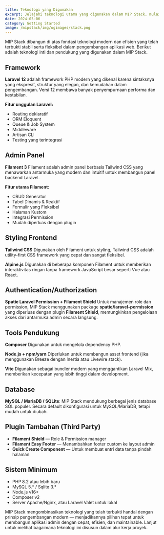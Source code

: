 ```yaml
---
title: Teknologi yang Digunakan
excerpt: Jelajahi teknologi utama yang digunakan dalam MIP Stack, mulai dari Laravel 12, Filament 3, hingga berbagai plugin dan tools pendukung.
date: 2024-05-06
category: Getting Started
image: /mipstack/img/ogimages/stack.png
---
```


MIP Stack dibangun di atas fondasi teknologi modern dan efisien yang telah terbukti stabil serta fleksibel dalam pengembangan aplikasi web. Berikut adalah teknologi inti dan pendukung yang digunakan dalam MIP Stack.

## Framework

**Laravel 12** adalah framework PHP modern yang dikenal karena sintaksnya yang ekspresif, struktur yang elegan, dan kemudahan dalam pengembangan. Versi 12 membawa banyak penyempurnaan performa dan kestabilan.

**Fitur unggulan Laravel:**
- Routing deklaratif
- ORM Eloquent
- Queue & Job System
- Middleware
- Artisan CLI
- Testing yang terintegrasi


## Admin Panel

**Filament 3**
Filament adalah admin panel berbasis Tailwind CSS yang menawarkan antarmuka yang modern dan intuitif untuk membangun panel backend Laravel.

**Fitur utama Filament:**
- CRUD Generator
- Tabel Dinamis & Reaktif
- Formulir yang Fleksibel
- Halaman Kustom
- Integrasi Permission
- Mudah diperluas dengan plugin


## Styling Frontend

**Tailwind CSS** Digunakan oleh Filament untuk styling, Tailwind CSS adalah utility-first CSS framework yang cepat dan sangat fleksibel.

**Alpine.js** Digunakan di beberapa komponen Filament untuk memberikan interaktivitas ringan tanpa framework JavaScript besar seperti Vue atau React.


## Authentication/Authorization

**Spatie Laravel Permission + Filament Shield** Untuk manajemen role dan permission, MIP Stack menggunakan package **spatie/laravel-permission** yang diperluas dengan plugin **Filament Shield**, memungkinkan pengelolaan akses dari antarmuka admin secara langsung.


## Tools Pendukung

**Composer** Digunakan untuk mengelola dependency PHP.

**Node.js + npm/yarn** Diperlukan untuk membangun asset frontend (jika menggunakan Breeze dengan Inertia atau Livewire stack).

**Vite** Digunakan sebagai bundler modern yang menggantikan Laravel Mix, memberikan kecepatan yang lebih tinggi dalam development.


## Database

**MySQL / MariaDB / SQLite**: MIP Stack mendukung berbagai jenis database SQL populer. Secara default dikonfigurasi untuk MySQL/MariaDB, tetapi mudah untuk diubah.


## Plugin Tambahan (Third Party)

- **Filament Shield** — Role & Permission manager
- **Filament Easy Footer** — Menambahkan footer custom ke layout admin
- **Quick Create Component** — Untuk membuat entri data tanpa pindah halaman


## Sistem Minimum

- PHP 8.2 atau lebih baru  
- MySQL 5.* / Sqlite 3.*  
- Node.js v16+  
- Composer v2  
- Server Apache/Nginx, atau Laravel Valet untuk lokal  


MIP Stack mengombinasikan teknologi yang telah terbukti handal dengan prinsip pengembangan modern — menjadikannya pilihan tepat untuk membangun aplikasi admin dengan cepat, efisien, dan maintainable. Lanjut untuk melihat bagaimana teknologi ini disusun dalam alur kerja proyek.
